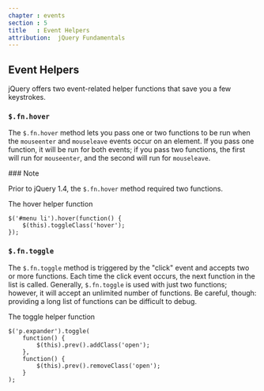 ```yaml
---
chapter : events
section : 5
title   : Event Helpers
attribution:  jQuery Fundamentals
---
```

## Event Helpers

jQuery offers two event-related helper functions that save you a few keystrokes.

### `$.fn.hover`

The `$.fn.hover` method lets you pass one or two functions to be run when the
`mouseenter` and `mouseleave` events occur on an element. If you pass one
function, it will be run for both events; if you pass two functions, the first
will run for `mouseenter`, and the second will run for `mouseleave`.

<div class="example" markdown="1">
### Note

Prior to jQuery 1.4, the `$.fn.hover` method required two functions.
</div>

<div class="example" markdown="1">
The hover helper function

    $('#menu li').hover(function() {
        $(this).toggleClass('hover');
    });
</div>

### `$.fn.toggle`

The `$.fn.toggle` method is triggered by the "click" event and accepts two or
more functions.  Each time the click event occurs, the next function in the
list is called.  Generally, `$.fn.toggle` is used with just two functions;
however, it will accept an unlimited number of functions.  Be careful, though:
providing a long list of functions can be difficult to debug.

<div class="example" markdown="1">
The toggle helper function

    $('p.expander').toggle(
        function() {
            $(this).prev().addClass('open');
        },
        function() {
            $(this).prev().removeClass('open');
        }
    );
</div>
